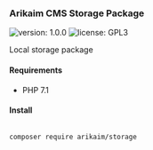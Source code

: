 ### Arikaim CMS Storage Package
![version: 1.0.0](https://img.shields.io/github/release/arikaim/storage.svg)
![license: GPL3](https://img.shields.io/badge/License-GPLv3-blue.svg)
   
Local storage package
  
  
#### Requirements 
  * PHP 7.1


#### Install

```bash

composer require arikaim/storage

```
